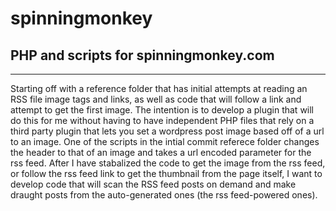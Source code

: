 # spinningmonkey
## PHP and scripts for spinningmonkey.com
---
Starting off with a reference folder that has initial attempts at reading an RSS file image tags and links, as well as code that will follow a link and attempt to get the first image.
The intention is to develop a plugin that will do this for me without having to have independent PHP files that rely on a third party plugin that lets you set a wordpress post image based off of a url to an image.
One of the scripts in the intial commit referece folder changes the header to that of an image and takes a url encoded parameter for the rss feed. 
After I have stabalized the code to get the image from the rss feed, or follow the rss feed link to get the thumbnail from the page itself, I want to develop code that will scan the RSS feed posts on demand and make draught posts from the auto-generated ones (the rss feed-powered ones).

